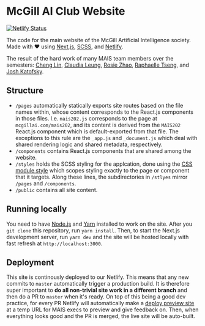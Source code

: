 # McGill AI Club Website

[![Netlify Status](https://api.netlify.com/api/v1/badges/b40ad77b-c06a-4d10-ab9d-99d4e38c4f05/deploy-status)](https://app.netlify.com/sites/mcgillai/deploys)

The code for the main website of the McGill Artificial Intelligence society. Made with ❤️ using [Next.js](https://nextjs.org/), [SCSS](https://sass-lang.com/), and [Netlify](https://www.netlify.com/).

The result of the hard work of many MAIS team members over the semesters: [Cheng Lin](https://cheng-lin.me/), [Claudia Leung](https://www.linkedin.com/in/claudiahleun), [Rosie Zhao](https://www.linkedin.com/in/rosieyzh/), [Raphaelle Tseng](https://raphaelletseng.github.io/mpreact/), and [Josh Katofsky](https://www.linkedin.com/in/josh-katofsky/).

## Structure

-   `/pages` automatically statically exports site routes based on the file names within, whose content corresponds to the React.js components in those files. I.e. `mais202.js` corresponds to the page at `mcgillai.com/mais202`, and its content is derived from the `MAIS202` React.js component which is default-exported from that file. The exceptions to this rule are the `_app.js` and `_document.js` which deal with shared rendering logic and shared metadata, respectively.
-   `/components` contains React.js components that are shared among the website.
-   `/styles` holds the SCSS styling for the applcation, done using the [CSS module style](https://nextjs.org/docs/basic-features/built-in-css-support#adding-component-level-css) which scopes styling exactly to the page or component that it targets. Along these lines, the subdirectories in `/stlyes` mirror `/pages` and `/components`.
-   `/public` contains all site content.

## Running locally

You need to have [Node.js](https://nodejs.org/en/) and [Yarn](https://classic.yarnpkg.com/en/) installed to work on the site. After you `git clone` this repository, run `yarn install`. Then, to start the Next.js development server, run `yarn dev` and the site will be hosted locally with fast refresh at `http://localhost:3000`.

## Deployment

This site is continously deployed to our Netlify. This means that any new commits to `master` automatically trigger a production build. It is therefore super important to **do all non-trivial site work in a different branch** and then do a PR to `master` when it's ready. On top of this being a good dev practice, for every PR Netlify will automatically make a [deploy preview site](https://docs.netlify.com/site-deploys/deploy-previews/) at a temp URL for MAIS execs to preview and give feedback on. Then, when everything looks good and the PR is merged, the live site will be auto-built.
